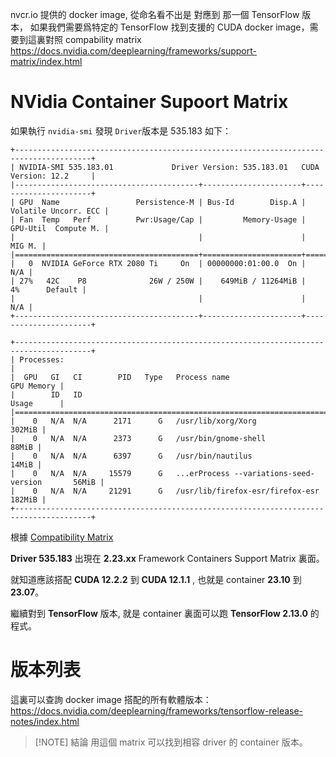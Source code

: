nvcr.io 提供的 docker image, 從命名看不出是 對應到 那一個 TensorFlow 版本， 如果我們需要爲特定的 TensorFlow 找到支援的 CUDA docker image，需要到這裏對照 compability matrix
https://docs.nvidia.com/deeplearning/frameworks/support-matrix/index.html

# NVidia Container Supoort Matrix
如果執行 `nvidia-smi` 發現 `Driver`版本是 535.183 如下：
```
+---------------------------------------------------------------------------------------+
| NVIDIA-SMI 535.183.01             Driver Version: 535.183.01   CUDA Version: 12.2     |
|-----------------------------------------+----------------------+----------------------+
| GPU  Name                 Persistence-M | Bus-Id        Disp.A | Volatile Uncorr. ECC |
| Fan  Temp   Perf          Pwr:Usage/Cap |         Memory-Usage | GPU-Util  Compute M. |
|                                         |                      |               MIG M. |
|=========================================+======================+======================|
|   0  NVIDIA GeForce RTX 2080 Ti     On  | 00000000:01:00.0  On |                  N/A |
| 27%   42C    P8              26W / 250W |    649MiB / 11264MiB |      4%      Default |
|                                         |                      |                  N/A |
+-----------------------------------------+----------------------+----------------------+

+---------------------------------------------------------------------------------------+
| Processes:                                                                            |
|  GPU   GI   CI        PID   Type   Process name                            GPU Memory |
|        ID   ID                                                             Usage      |
|=======================================================================================|
|    0   N/A  N/A      2171      G   /usr/lib/xorg/Xorg                          302MiB |
|    0   N/A  N/A      2373      G   /usr/bin/gnome-shell                         88MiB |
|    0   N/A  N/A      6397      G   /usr/bin/nautilus                            14MiB |
|    0   N/A  N/A     15579      G   ...erProcess --variations-seed-version       56MiB |
|    0   N/A  N/A     21291      G   /usr/lib/firefox-esr/firefox-esr            182MiB |
+---------------------------------------------------------------------------------------+
```
根據 [Compatibility Matrix](https://docs.nvidia.com/deeplearning/frameworks/support-matrix/index.html#framework-matrix-2023)

**Driver 535.183** 出現在 **2.23.xx** Framework Containers Support Matrix 裏面。

就知道應該搭配 **CUDA 12.2.2** 到 **CUDA 12.1.1** , 也就是 container **23.10**  到  **23.07**。

繼續對到 **TensorFlow** 版本, 就是 container 裏面可以跑 **TensorFlow 2.13.0** 的程式。




# 版本列表
這裏可以查詢 docker image 搭配的所有軟體版本：
https://docs.nvidia.com/deeplearning/frameworks/tensorflow-release-notes/index.html

> [!NOTE] 結論
>用這個 matrix 可以找到相容 driver 的 container 版本。

